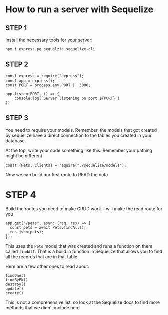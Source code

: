 # How to run a server with Sequelize

## STEP 1

Install the necessary tools for your server:

```
npm i express pg sequelzie sequelize-cli
```

## STEP 2

```
const express = require("express");
const app = express();
const PORT = process.env.PORT || 3000;

app.listen(PORT, () => {
    console.log(`Server listening on port ${PORT}`)
})
```

## STEP 3

You need to require your models. Remember, the models that got created by sequelize have a direct connection to the tables you created in your database.

At the top, write your code something like this. Remember your pathing might be different

```
const {Pets, Clients} = require("./sequelize/models");
```

Now we can build our first route to READ the data

# STEP 4

Build the routes you need to make CRUD work. I will make the read route for you

```
app.get("/pets", async (req, res) => {
  const pets = await Pets.findAll();
  res.json(pets);
});
```

This uses the `Pets` model that was created and runs a function on them called `findAll`. That is a build in function in Sequelize that allows you to find all the records that are in that table.

Here are a few other ones to read about:

```
findOne()
findByPk()
destroy()
update()
create()
```

This is not a comprehensive list, so look at the Sequelize docs to find more methods that we didn't include here
